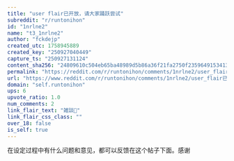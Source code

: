 ```yaml
---
title: "user flair已开放，请大家踊跃尝试"
subreddit: "r/runtonihon"
id: "1nrlne2"
name: "t3_1nrlne2"
author: "fckdejp"
created_utc: 1758945889
created_key: "250927040449"
capture_ts: "250927131124"
content_sha256: "24809610c504eb65ba48989d5b86a36f21fa2750f235964915341329664fba03"
permalink: "https://reddit.com/r/runtonihon/comments/1nrlne2/user_flair已开放请大家踊跃尝试/"
url: "https://www.reddit.com/r/runtonihon/comments/1nrlne2/user_flair已开放请大家踊跃尝试/"
domain: "self.runtonihon"
ups: 6
upvote_ratio: 1.0
num_comments: 2
link_flair_text: "雑談💬"
link_flair_css_class: ""
over_18: false
is_self: true
---
```


<div class="md">

在设定过程中有什么问题和意见，都可以反馈在这个帖子下面。感谢

</div>

